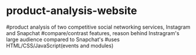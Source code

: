 # product-analysis-website

#product analysis of two competitive social networking services, Instagram and Snapchat
#compare/contrast features, reason behind Instragram's large audience compared to Snapchat's
#uses HTML/CSS/JavaScript(events and modules)
